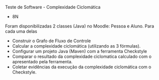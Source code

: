 Teste de Software - Complexidade Ciclomática
- 8N

Foram disponibilizadas 2 classes (Java) no Moodle: Pessoa e Aluno. Para cada uma delas
- Construir o Grafo de Fluxo de Controle
- Calcular a complexidade ciclomática (utilizando as 3 fórmulas).
- Configurar um projeto Java (Maven) com a ferramenta Checkstyle
- Comparar o resultado da complexidade ciclomatica  calculado com o apresentado pela ferramenta.
- Coletar evidências da execução da complexidade ciclomática com o Checkstyle.
